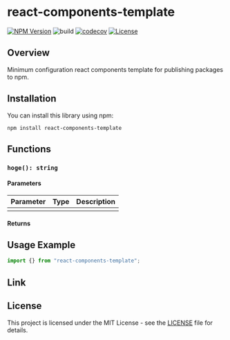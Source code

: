 # react-components-template

[![NPM Version](https://img.shields.io/npm/v/react-components-template?logo=npm)](https://www.npmjs.com/package/react-components-template)
![build](https://github.com/ryohidaka/react-components-template/workflows/Build/badge.svg)
[![codecov](https://codecov.io/gh/ryohidaka/react-components-template/graph/badge.svg?token=RHP9TB2F51)](https://codecov.io/gh/ryohidaka/react-components-template)
[![License](https://img.shields.io/badge/license-MIT-blue.svg)](https://opensource.org/licenses/MIT)

## Overview

Minimum configuration react components template for publishing packages to npm.

## Installation

You can install this library using npm:

```shell
npm install react-components-template
```

## Functions

### `hoge(): string`

#### Parameters

| Parameter | Type | Description |
| --------- | ---- | ----------- |
|           |      |             |

#### Returns

## Usage Example

```ts
import {} from "react-components-template";
```

## Link

## License

This project is licensed under the MIT License - see the [LICENSE](LICENSE) file for details.
